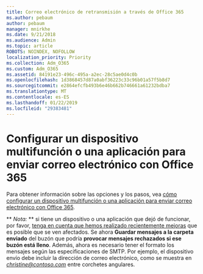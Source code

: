 ```yaml
---
title: Correo electrónico de retransmisión a través de Office 365
ms.author: pebaum
author: pebaum
manager: mnirkhe
ms.date: 9/21/2018
ms.audience: Admin
ms.topic: article
ROBOTS: NOINDEX, NOFOLLOW
localization_priority: Priority
ms.collection: Adm_O365
ms.custom: Adm_O365
ms.assetid: 84191e23-496c-495a-a2ec-28c5ae0d4c0b
ms.openlocfilehash: 1d3868457d87a0abf36223c33c96b01a57f5b8d7
ms.sourcegitcommit: e2864efcfb493b6e46b662b746661a61232bdba7
ms.translationtype: MT
ms.contentlocale: es-ES
ms.lasthandoff: 01/22/2019
ms.locfileid: "29383481"
---
```

# <a name="set-up-a-multifunction-device-or-application-to-send-email-using-office-365"></a>Configurar un dispositivo multifunción o una aplicación para enviar correo electrónico con Office 365

Para obtener información sobre las opciones y los pasos, vea [cómo configurar un dispositivo multifunción o una aplicación para enviar correo electrónico con Office 365](https://support.office.com/article/69f58e99-c550-4274-ad18-c805d654b4c4).
  
 ** *Nota:* ** si tiene un dispositivo o una aplicación que dejó de funcionar, por favor, [tenga en cuenta que hemos realizado recientemente mejoras](https://support.microsoft.com/help/4458479/) que es posible que se ven afectados. Se ahora **Guardar mensajes a la carpeta enviado** del buzón que podría **provocar mensajes rechazados si ese buzón está lleno**. Además, ahora es necesario tener el formato los mensajes según las especificaciones de SMTP. Por ejemplo, el dispositivo envío debe incluir la dirección de correo electrónico, como se muestra en *christine@contoso.com* entre corchetes angulares. 
  

